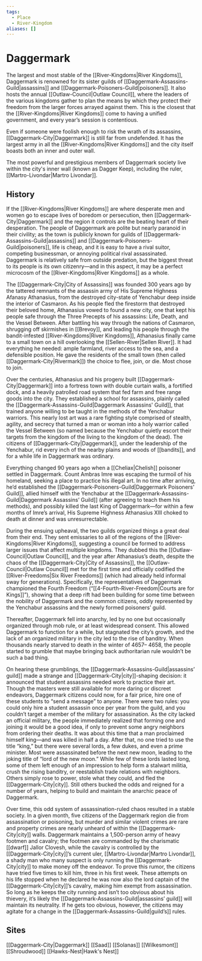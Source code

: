 ```yaml
---
tags:
  - Place
  - River-Kingdom
aliases: []
---
```

# Daggermark
The largest and most stable of the [[River-Kingdoms|River Kingdoms]], Daggermark is renowned for its sister guilds of [[Daggermark-Assassins-Guild|assassins]] and [[Daggermark-Poisoners-Guild|poisoners]]. It also hosts the annual [[Outlaw-Council|Outlaw Council]], where the leaders of the various kingdoms gather to plan the means by which they protect their freedom from the larger forces arrayed against them. This is the closest that the [[River-Kingdoms|River Kingdoms]] come to having a unified government, and every year’s session is contentious.    

Even if someone were foolish enough to risk the wrath of its assassins, [[Daggermark-City|Daggermark]] is still far from undefended. It has the largest army in all the [[River-Kingdoms|River Kingdoms]] and the city itself boasts both an inner and outer wall.

The most powerful and prestigious members of Daggermark society live within the city's inner wall (known as Dagger Keep), including the ruler, [[Martro-Livondar|Martro Livondar]]. 

## History
If the [[River-Kingdoms|River Kingdoms]] are where desperate men and women go to escape lives of boredom or persecution, then [[Daggermark-City|Daggermark]] and the region it controls are the beating heart of their desperation. The people of Daggermark are polite but nearly paranoid in their civility; as the town is publicly known for guilds of [[Daggermark-Assassins-Guild|assassins]] and [[Daggermark-Poisoners-Guild|poisoners]], life is cheap, and it is easy to have a rival suitor, competing businessman, or annoying political rival assassinated. Daggermark is relatively safe from outside predation, but the biggest threat to its people is its own citizenry—and in this aspect, it may be a perfect microcosm of the [[River-Kingdoms|River Kingdoms]] as a whole.

The [[Daggermark-City|City of Assassins]] was founded 300 years ago by the tattered remnants of the assassin army of His Supreme Highness Afanasy Athanasius, from the destroyed city-state of Yenchabur deep inside the interior of Casmaron. As his people fled the firestorm that destroyed their beloved home, Athanasius vowed to found a new city, one that kept his people safe through the Three Precepts of his assassins: Life, Death, and the Vessel Between. After battling his way through the nations of Casmaron, shrugging off skirmishes in [[Brevoy]], and leading his people through the bandit-infested [[River-Kingdoms|River Kingdoms]], Athanasius finally came to a small town on a hill overlooking the [[Sellen-River|Sellen River]]. It had everything he needed: ample farmland, river access to the sea, and a defensible position. He gave the residents of the small town (then called [[Daggermark-City|Rivermark]]) the choice to flee, join, or die. Most chose to join.

Over the centuries, Athanasius and his progeny built [[Daggermark-City|Daggermark]] into a fortress town with double curtain walls, a fortified dock, and a heavily patrolled road system that fed farm and free range goods into the city. They established a school for assassins, plainly called the [[Daggermark-Assassins-Guild|Daggermark Assassins' Guild]], that trained anyone willing to be taught in the methods of the Yenchabur warriors. This nearly lost art was a rare fighting style comprised of stealth, agility, and secrecy that turned a man or woman into a holy warrior called the Vessel Between (so named because the Yenchabur quietly escort their targets from the kingdom of the living to the kingdom of the dead). The citizens of [[Daggermark-City|Daggermark]], under the leadership of the Yenchabur, rid every inch of the nearby plains and woods of [[bandits]], and for a while life in Daggermark was ordinary.

Everything changed 90 years ago when a [[Cheliax|Chelish]] poisoner settled in Daggermark. Count Ambras Imre was escaping the turmoil of his homeland, seeking a place to practice his illegal art. In no time after arriving, he’d established the [[Daggermark-Poisoners-Guild|Daggermark Poisoners’ Guild]], allied himself with the Yenchabur at the [[Daggermark-Assassins-Guild|Daggermark Assassins’ Guild]] (after agreeing to teach them his methods), and possibly killed the last King of Daggermark—for within a few months of Imre’s arrival, His Supreme Highness Athanasius XIII choked to death at dinner and was unresurrectable.

During the ensuing upheaval, the two guilds organized things a great deal from their end. They sent emissaries to all of the regions of the [[River-Kingdoms|River Kingdoms]], suggesting a council be formed to address larger issues that affect multiple kingdoms. They dubbed this the [[Outlaw-Council|Outlaw Council]], and the year after Athanasius’s death, despite the chaos of the [[Daggermark-City|City of Assassins]], the [[Outlaw-Council|Outlaw Council]] met for the first time and officially codified the [[River-Freedoms|Six River Freedoms]] (which had already held informal sway for generations). Specifically, the representatives of Daggermark championed the Fourth Freedom (“[[4-Fourth-River-Freedom|Courts are for Kings]]”), showing that a deep rift had been building for some time between the nobility of Daggermark and the common citizens, oddly represented by the Yenchabur assassins and the newly formed poisoners’ guild.

Thereafter, Daggermark fell into anarchy, led by no one but occasionally organized through mob rule, or at least widespread consent. This allowed Daggermark to function for a while, but stagnated the city’s growth, and the lack of an organized military in the city led to the rise of banditry. When thousands nearly starved to death in the winter of 4657– 4658, the people started to grumble that maybe bringing back authoritarian rule wouldn’t be such a bad thing.

On hearing these grumblings, the [[Daggermark-Assassins-Guild|assassins’ guild]] made a strange and [[Daggermark-City|city]]-shaping decision: it announced that student assassins needed work to practice their art. Though the masters were still available for more daring or discreet endeavors, Daggermark citizens could now, for a fair price, hire one of these students to “send a message” to anyone. There were two rules: you could only hire a student assassin once per year from the guild, and you couldn’t target a member of the military for assassination. As the city lacked an official military, the people immediately realized that forming one and joining it would be a good idea, if only to prevent some angry neighbors from ordering their deaths. It was about this time that a man proclaimed himself king—and was killed in half a day. After that, no one tried to use the title “king,” but there were several lords, a few dukes, and even a prime minister. Most were assassinated before the next new moon, leading to the joking title of “lord of the new moon.” While few of these lords lasted long, some of them left enough of an impression to help form a stalwart militia, crush the rising banditry, or reestablish trade relations with neighbors. Others simply rose to power, stole what they could, and fled the [[Daggermark-City|city]]. Still others bucked the odds and reigned for a number of years, helping to build and maintain the anarchic peace of Daggermark.

Over time, this odd system of assassination-ruled chaos resulted in a stable society. In a given month, five citizens of the Daggermark region die from assassination or poisoning, but murder and similar violent crimes are rare and property crimes are nearly unheard of within the [[Daggermark-City|city]] walls. Daggermark maintains a 1,500-person army of heavy footmen and cavalry; the footmen are commanded by the charismatic [[dwarf]] Jallor Clovesh, while the cavalry is controlled by the [[Daggermark-City|city]]’s current uler, [[Martro-Livondar|Martro Livondar]], a shady man who many suspect is only running the [[Daggermark-City|city]] to make money off the endeavor. To prove this rumor, the citizens have tried five times to kill him, three in his first week. These attempts on his life stopped when he declared he was now also the lord captain of the [[Daggermark-City|city]]’s cavalry, making him exempt from assassination. So long as he keeps the city running and isn’t too obvious about his thievery, it’s likely the [[Daggermark-Assassins-Guild|assassins’ guild]] will maintain its neutrality. If he gets too obvious, however, the citizens may agitate for a change in the [[Daggermark-Assassins-Guild|guild’s]] rules.

## Sites
[[Daggermark-City|Daggermark]]
[[Saad]]
[[Solanas]]
[[Wilkesmont]]
[[Shroudwood]]
[[Hawks-Nest|Hawk's Nest]]